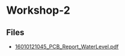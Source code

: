 # Workshop-2

## Files

- [16010121045_PCB_Report_WaterLevel.pdf](16010121045_PCB_Report_WaterLevel.pdf)
